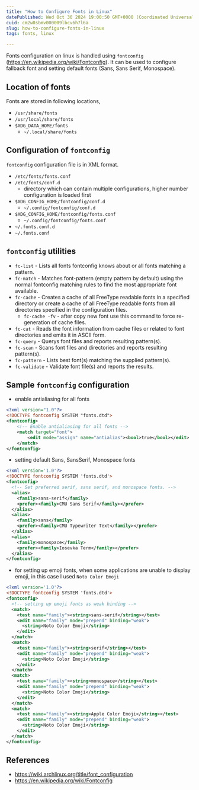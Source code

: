 ```yaml
---
title: "How to Configure Fonts in Linux"
datePublished: Wed Oct 30 2024 19:00:50 GMT+0000 (Coordinated Universal Time)
cuid: cm2w8sbmv000009lbcv6h7l6a
slug: how-to-configure-fonts-in-linux
tags: fonts, linux

---
```


Fonts configuration on linux is handled using `fontconfig` (<https://en.wikipedia.org/wiki/Fontconfig>). It can be used to configure fallback font and setting default fonts (Sans, Sans Serif, Monospace).

## Location of fonts

Fonts are stored in following locations,

- `/usr/share/fonts`
- `/usr/local/share/fonts`
- `$XDG_DATA_HOME/fonts`
    - `~/.local/share/fonts`

## Configuration of `fontconfig`

`fontconfig` configuration file is in XML format.

- `/etc/fonts/fonts.conf`
- `/etc/fonts/conf.d`
    - directory which can contain multiple configurations, higher number configuration is loaded first
- `$XDG_CONFIG_HOME/fontconfig/conf.d`
    - `~/.config/fontconfig/conf.d`
- `$XDG_CONFIG_HOME/fontconfig/fonts.conf`
    - `~/.config/fontconfig/fonts.conf`
- `~/.fonts.conf.d`
- `~/.fonts.conf`

## `fontconfig` utilities

- `fc-list` - Lists all fonts fontconfig knows about or all fonts matching a pattern.
- `fc-match` - Matches font-pattern (empty pattern by default) using the normal fontconfig matching rules to find the most appropriate font available.
- `fc-cache` - Creates a cache of all FreeType readable fonts in a specified directory or create a cache of all FreeType readable fonts from all directories specified in the configuration files.
    - `fc-cache -fv` - after copy new font use this command to force re-generation of cache files.
- `fc-cat` - Reads the font information from cache files or related to font directories and emits it in ASCII form.
- `fc-query` - Querys font files and reports resulting pattern(s).
- `fc-scan` - Scans font files and directories and reports resulting pattern(s).
- `fc-pattern` - Lists best font(s) matching the supplied pattern(s).
- `fc-validate` - Validate font file(s) and reports the results.

## Sample `fontconfig` configuration

- enable antialiasing for all fonts

```xml
<?xml version="1.0"?>
<!DOCTYPE fontconfig SYSTEM "fonts.dtd">
<fontconfig>
    <!-- Enable antialiasing for all fonts -->
    <match target="font">
        <edit mode="assign" name="antialias"><bool>true</bool></edit>
    </match>
</fontconfig>
```

- setting default Sans, SansSerif, Monospace fonts

```xml
<?xml version='1.0'?>
<!DOCTYPE fontconfig SYSTEM 'fonts.dtd'>
<fontconfig>
  <!-- Set preferred serif, sans serif, and monospace fonts. -->
  <alias>
    <family>sans-serif</family>
    <prefer><family>CMU Sans Serif</family></prefer>
  </alias>
  <alias>
    <family>sans</family>
    <prefer><family>CMU Typewriter Text</family></prefer>
  </alias>
  <alias>
    <family>monospace</family>
    <prefer><family>Iosevka Term</family></prefer>
  </alias>
</fontconfig>
```

- for setting up emoji fonts, when some applications are unable to display emoji,
  in this case I used `Noto Color Emoji`

```xml
<?xml version='1.0'?>
<!DOCTYPE fontconfig SYSTEM 'fonts.dtd'>
<fontconfig>
  <!-- setting up emoji fonts as weak binding -->
  <match>
    <test name="family"><string>sans-serif</string></test>
    <edit name="family" mode="prepend" binding="weak">
      <string>Noto Color Emoji</string>
    </edit>
  </match>
  <match>
    <test name="family"><string>serif</string></test>
    <edit name="family" mode="prepend" binding="weak">
      <string>Noto Color Emoji</string>
    </edit>
  </match>
  <match>
    <test name="family"><string>monospace</string></test>
    <edit name="family" mode="prepend" binding="weak">
      <string>Noto Color Emoji</string>
    </edit>
  </match>
  <match>
    <test name="family"><string>Apple Color Emoji</string></test>
    <edit name="family" mode="prepend" binding="weak">
      <string>Noto Color Emoji</string>
    </edit>
  </match>
</fontconfig>
```

## References

- <https://wiki.archlinux.org/title/font_configuration>
- <https://en.wikipedia.org/wiki/Fontconfig>